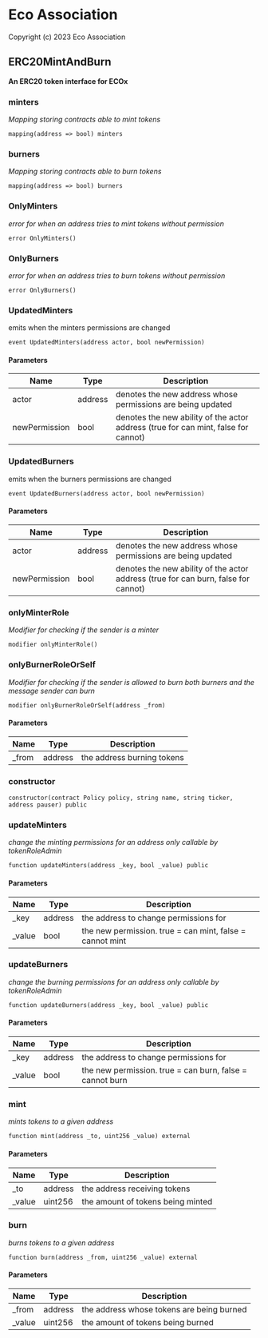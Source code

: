 # Eco Association

Copyright (c) 2023 Eco Association

## ERC20MintAndBurn

**An ERC20 token interface for ECOx**

### minters

_Mapping storing contracts able to mint tokens_

  ```solidity
  mapping(address => bool) minters
  ```

### burners

_Mapping storing contracts able to burn tokens_

  ```solidity
  mapping(address => bool) burners
  ```

### OnlyMinters

_error for when an address tries to mint tokens without permission_

  ```solidity
  error OnlyMinters()
  ```

### OnlyBurners

_error for when an address tries to burn tokens without permission_

  ```solidity
  error OnlyBurners()
  ```

### UpdatedMinters

emits when the minters permissions are changed

  ```solidity
  event UpdatedMinters(address actor, bool newPermission)
  ```
#### Parameters

| Name | Type | Description |
| ---- | ---- | ----------- |
| actor | address | denotes the new address whose permissions are being updated |
| newPermission | bool | denotes the new ability of the actor address (true for can mint, false for cannot) |

### UpdatedBurners

emits when the burners permissions are changed

  ```solidity
  event UpdatedBurners(address actor, bool newPermission)
  ```
#### Parameters

| Name | Type | Description |
| ---- | ---- | ----------- |
| actor | address | denotes the new address whose permissions are being updated |
| newPermission | bool | denotes the new ability of the actor address (true for can burn, false for cannot) |

### onlyMinterRole

_Modifier for checking if the sender is a minter_

  ```solidity
  modifier onlyMinterRole()
  ```

### onlyBurnerRoleOrSelf

_Modifier for checking if the sender is allowed to burn
both burners and the message sender can burn_

  ```solidity
  modifier onlyBurnerRoleOrSelf(address _from)
  ```
#### Parameters

| Name | Type | Description |
| ---- | ---- | ----------- |
| _from | address | the address burning tokens |

### constructor

  ```solidity
  constructor(contract Policy policy, string name, string ticker, address pauser) public
  ```

### updateMinters

_change the minting permissions for an address
only callable by tokenRoleAdmin_

  ```solidity
  function updateMinters(address _key, bool _value) public
  ```
#### Parameters

| Name | Type | Description |
| ---- | ---- | ----------- |
| _key | address | the address to change permissions for |
| _value | bool | the new permission. true = can mint, false = cannot mint |

### updateBurners

_change the burning permissions for an address
only callable by tokenRoleAdmin_

  ```solidity
  function updateBurners(address _key, bool _value) public
  ```
#### Parameters

| Name | Type | Description |
| ---- | ---- | ----------- |
| _key | address | the address to change permissions for |
| _value | bool | the new permission. true = can burn, false = cannot burn |

### mint

_mints tokens to a given address_

  ```solidity
  function mint(address _to, uint256 _value) external
  ```
#### Parameters

| Name | Type | Description |
| ---- | ---- | ----------- |
| _to | address | the address receiving tokens |
| _value | uint256 | the amount of tokens being minted |

### burn

_burns tokens to a given address_

  ```solidity
  function burn(address _from, uint256 _value) external
  ```
#### Parameters

| Name | Type | Description |
| ---- | ---- | ----------- |
| _from | address | the address whose tokens are being burned |
| _value | uint256 | the amount of tokens being burned |

